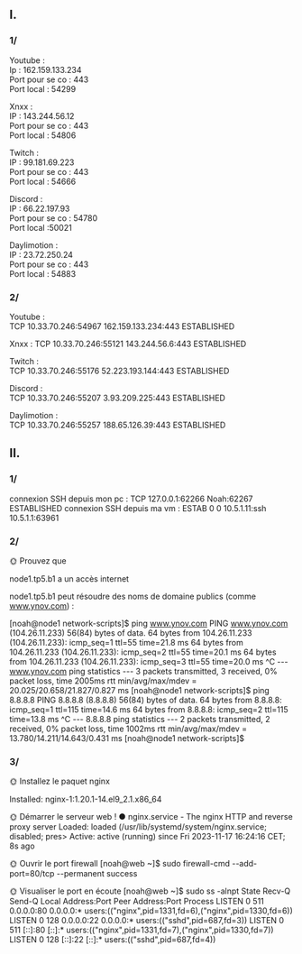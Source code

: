 ## I.
### 1/

Youtube :   
Ip : 162.159.133.234  
Port pour se co : 443  
Port local : 54299  

Xnxx :  
IP : 143.244.56.12  
Port pour se co : 443  
Port local : 54806  

Twitch :  
IP : 99.181.69.223  
Port pour se co : 443   
Port local : 54666  

Discord :  
IP : 66.22.197.93  
Port pour se co : 54780  
Port local :50021  

Daylimotion :  
IP : 23.72.250.24  
Port pour se co : 443  
Port local : 54883  

### 2/

Youtube :  
TCP    10.33.70.246:54967     162.159.133.234:443    ESTABLISHED  

Xnxx : 
 TCP    10.33.70.246:55121     143.244.56.6:443       ESTABLISHED  

Twitch :  
TCP    10.33.70.246:55176     52.223.193.144:443     ESTABLISHED  

Discord :  
TCP    10.33.70.246:55207     3.93.209.225:443       ESTABLISHED  

Daylimotion :  
 TCP    10.33.70.246:55257     188.65.126.39:443      ESTABLISHED

 ## II.
 ### 1/

connexion SSH depuis mon pc : TCP    127.0.0.1:62266        Noah:62267             ESTABLISHED
connexion SSH depuis ma vm : ESTAB        0             0                        10.5.1.11:ssh                    10.5.1.1:63961

### 2/
🌞 Prouvez que


node1.tp5.b1 a un accès internet

node1.tp5.b1 peut résoudre des noms de domaine publics (comme www.ynov.com) :  


[noah@node1 network-scripts]$ ping www.ynov.com
PING www.ynov.com (104.26.11.233) 56(84) bytes of data.
64 bytes from 104.26.11.233 (104.26.11.233): icmp_seq=1 ttl=55 time=21.8 ms
64 bytes from 104.26.11.233 (104.26.11.233): icmp_seq=2 ttl=55 time=20.1 ms
64 bytes from 104.26.11.233 (104.26.11.233): icmp_seq=3 ttl=55 time=20.0 ms
^C
--- www.ynov.com ping statistics ---
3 packets transmitted, 3 received, 0% packet loss, time 2005ms
rtt min/avg/max/mdev = 20.025/20.658/21.827/0.827 ms
[noah@node1 network-scripts]$ ping 8.8.8.8
PING 8.8.8.8 (8.8.8.8) 56(84) bytes of data.
64 bytes from 8.8.8.8: icmp_seq=1 ttl=115 time=14.6 ms
64 bytes from 8.8.8.8: icmp_seq=2 ttl=115 time=13.8 ms
^C
--- 8.8.8.8 ping statistics ---
2 packets transmitted, 2 received, 0% packet loss, time 1002ms
rtt min/avg/max/mdev = 13.780/14.211/14.643/0.431 ms
[noah@node1 network-scripts]$

### 3/
🌞 Installez le paquet nginx

Installed:
  nginx-1:1.20.1-14.el9_2.1.x86_64

🌞 Démarrer le serveur web !
  ● nginx.service - The nginx HTTP and reverse proxy server
     Loaded: loaded (/usr/lib/systemd/system/nginx.service; disabled; pres>
     Active: active (running) since Fri 2023-11-17 16:24:16 CET; 8s ago

🌞 Ouvrir le port firewall
[noah@web ~]$ sudo firewall-cmd --add-port=80/tcp --permanent
success

🌞 Visualiser le port en écoute
[noah@web ~]$ sudo ss -alnpt
State    Recv-Q   Send-Q      Local Address:Port       Peer Address:Port   Process
LISTEN   0        511               0.0.0.0:80              0.0.0.0:*       users:(("nginx",pid=1331,fd=6),("nginx",pid=1330,fd=6))
LISTEN   0        128               0.0.0.0:22              0.0.0.0:*       users:(("sshd",pid=687,fd=3))
LISTEN   0        511                  [::]:80                 [::]:*       users:(("nginx",pid=1331,fd=7),("nginx",pid=1330,fd=7))
LISTEN   0        128                  [::]:22                 [::]:*       users:(("sshd",pid=687,fd=4))